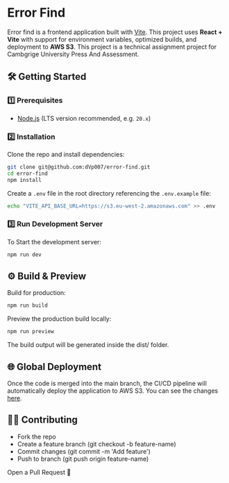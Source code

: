 # Error Find

Error find is a frontend application built with [Vite](https://vitejs.dev/).
This project uses **React + Vite** with support for environment variables, optimized builds, and deployment to **AWS S3**. This project is a technical assignment project for Cambgrige University Press And Assessment.

## 🛠️ Getting Started

### 1️⃣ Prerequisites
- [Node.js](https://nodejs.org/) (LTS version recommended, e.g. `20.x`)

### 2️⃣ Installation
Clone the repo and install dependencies:

```bash
git clone git@github.com:dVp007/error-find.git
cd error-find
npm install
```

Create a `.env` file in the root directory referencing the `.env.example` file:

```bash
echo "VITE_API_BASE_URL=https://s3.eu-west-2.amazonaws.com" >> .env
```

### 3️⃣ Run Development Server
To Start the development server:

```bash
npm run dev
```

## ⚙️ Build & Preview

Build for production:

```bash
npm run build
```

Preview the production build locally:

```bash
npm run preview
```

The build output will be generated inside the dist/ folder.

## 🌐 Global Deployment

Once the code is merged into the main branch, the CI/CD pipeline will automatically deploy the application to AWS S3. You can see the changes [here](http://error-find.s3-website.eu-north-1.amazonaws.com/).

## 🧑‍💻 Contributing

 - Fork the repo
 - Create a feature branch (git checkout -b feature-name)
 - Commit changes (git commit -m 'Add feature')
 - Push to branch (git push origin feature-name)

Open a Pull Request 🚀
